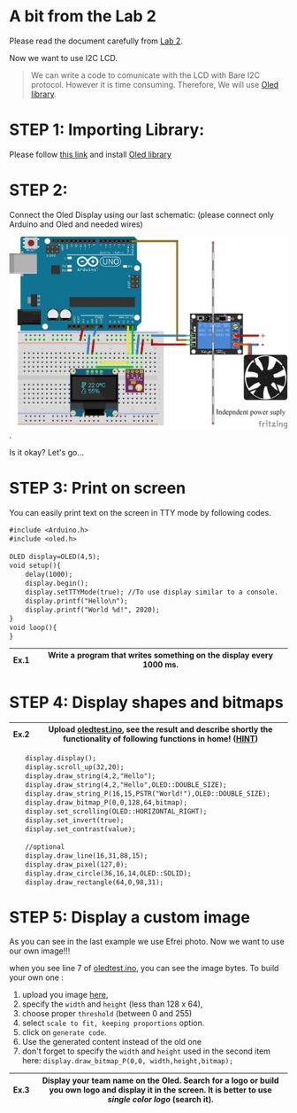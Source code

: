 # A bit from the Lab 2

Please read the document carefully from [Lab 2](https://github.com/efrei-paris-sud/2020-lab-two).

Now we want to use I2C LCD. 

> We can write a code to comunicate with the LCD with Bare I2C protocol. However it is time consuming. Therefore, We will use [Oled library](https://github.com/durydevelop/arduino-lib-oled/). 

# STEP 1: Importing Library:
Please follow [this link](https://learn.adafruit.com/adafruit-all-about-arduino-libraries-install-use/installing-a-library) and install [Oled library](https://github.com/durydevelop/arduino-lib-oled/)

# STEP 2: 
Connect the Oled Display using our last schematic: (please connect only Arduino and Oled and needed wires) 

![schematic](https://github.com/efrei-paris-sud/2020-lab-two/blob/main/chapter4_no_mpu5060.png?raw=true).

Is it okay? Let's go...

# STEP 3: Print on screen
You can easily print text on the screen in TTY mode by following codes.

```Arduino
#include <Arduino.h>
#include <oled.h>

OLED display=OLED(4,5);
void setup(){
    delay(1000);
    display.begin();
    display.setTTYMode(true); //To use display similar to a console.
    display.printf("Hello\n");
    display.printf("World %d!", 2020);
}
void loop(){
}
```

|Ex.1|Write a program that writes something on the display every 1000 ms.
---|---

# STEP 4: Display shapes and bitmaps
|Ex.2| Upload [oledtest.ino](oledtest.ino?raw=true), see the result and describe shortly the functionality of following functions in home! ([HINT](https://github.com/durydevelop/arduino-lib-oled/blob/master/src/oled.h))
---|---
```Arduino
    display.display();
    display.scroll_up(32,20);
    display.draw_string(4,2,"Hello");
    display.draw_string(4,2,"Hello",OLED::DOUBLE_SIZE);
    display.draw_string_P(16,15,PSTR("World!"),OLED::DOUBLE_SIZE);
    display.draw_bitmap_P(0,0,128,64,bitmap);
    display.set_scrolling(OLED::HORIZONTAL_RIGHT);
    display.set_invert(true);
    display.set_contrast(value);

    //optional
    display.draw_line(16,31,88,15);
    display.draw_pixel(127,0);
    display.draw_circle(36,16,14,OLED::SOLID);
    display.draw_rectangle(64,0,98,31);
```

# STEP 5: Display a custom image
As you can see in the last example we use Efrei photo. Now we want to use our own image!!!

when you see line 7 of [oledtest.ino](oledtest.ino), you can see the image bytes. To build your own one :
1. upload you image [here](https://javl.github.io/image2cpp/), 
2. specify the `width` and `height` (less than 128 x 64), 
3. choose proper `threshold` (between 0 and 255)
4. select `scale to fit, keeping proportions` option.
5. click on `generate code`. 
6. Use the generated content instead of the old one
7. don't forget to specify the `width` and `height`  used in the second item here: `display.draw_bitmap_P(0,0, width,height,bitmap);`

|Ex.3| Display your team name on the Oled. Search for a logo or build you own logo and display it in the screen. It is better to use *single color logo* (search it). 
---|---

